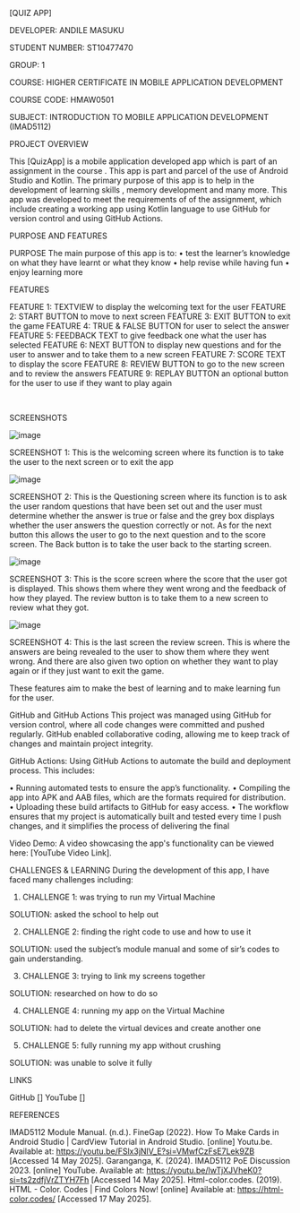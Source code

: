 [QUIZ APP]


DEVELOPER: ANDILE MASUKU

STUDENT NUMBER: ST10477470

GROUP: 1

COURSE: HIGHER CERTIFICATE IN MOBILE APPLICATION DEVELOPMENT

COURSE CODE: HMAW0501

SUBJECT: INTRODUCTION TO MOBILE APPLICATION DEVELOPMENT (IMAD5112)


PROJECT OVERVIEW

This [QuizApp] is a mobile application developed app which is part of an assignment in the course . This app is part and parcel of the use of Android Studio and Kotlin.
The primary purpose of this app is to help in the development of learning skills , memory development and many more.
This app was developed to meet the requirements of of the assignment, which include creating a working app using Kotlin language to use GitHub for version control and using GitHub Actions.


PURPOSE AND FEATURES

PURPOSE
The main purpose of this app is to:
•	test the learner’s knowledge on what they have learnt or what they know
•	help revise while having fun
•	enjoy learning more 

FEATURES

FEATURE 1: TEXTVIEW to display the welcoming text for the user
FEATURE 2: START BUTTON to move to next screen
FEATURE 3: EXIT BUTTON to exit the game
FEATURE 4: TRUE & FALSE BUTTON for user to select the answer
FEATURE 5: FEEDBACK TEXT to give feedback one what the user has selected
FEATURE 6: NEXT BUTTON to display new questions and for the user to answer and to take them to a new screen
FEATURE 7: SCORE TEXT to display the score
FEATURE 8: REVIEW BUTTON to go to the new screen and to review the answers 
FEATURE 9: REPLAY BUTTON an optional button for the user to use if they want to play again



 

SCREENSHOTS

![image](https://github.com/user-attachments/assets/7226b2d0-2ced-493c-b69a-7af2c2037ce7)

SCREENSHOT 1:  This is the welcoming screen where its function is to take the user to the next screen or to exit the app

 ![image](https://github.com/user-attachments/assets/3fb38fd2-af11-4ace-a36b-175cbaa9e460)

SCREENSHOT 2:  This is the Questioning screen where its function is to ask the user random questions that have been set out and the user must determine whether the answer is true or false and the grey box displays whether the user answers the question correctly or not. As for the next button this allows the user to go to the next question and to the score screen. The Back button is to take the user back to the starting screen.

 ![image](https://github.com/user-attachments/assets/a4180976-8b2d-4bf3-ade8-61a1a02eb6fa)

SCREENSHOT 3:  This is the score screen where the score that the user got is displayed. This shows them where they went wrong and the feedback of how they played. The review button is to take them to a new screen to review what they got.
 
 ![image](https://github.com/user-attachments/assets/e0e425b1-33c5-467b-9c49-2148e126fdf0)

SCREENSHOT 4: This is the last screen the review screen. This is where the answers are being revealed to the user to show them where they went wrong. And there are also given two option on whether they want to play again or if they just want to exit the game.

These features aim to make the best of learning and to make learning fun for the user.


GitHub and GitHub Actions
This project was managed using GitHub for version control, where all code changes were committed and pushed regularly. GitHub enabled collaborative coding, allowing me to keep track of changes and maintain project integrity.

GitHub Actions:
Using GitHub Actions to automate the build and deployment process. 
This includes:

•	Running automated tests to ensure the app’s functionality.
•	Compiling the app into APK and AAB files, which are the formats required for distribution.
•	Uploading these build artifacts to GitHub for easy access.
•	The workflow ensures that my project is automatically built and tested every time I push changes, and it simplifies the process of delivering the final 

Video Demo:
A video showcasing the app's functionality can be viewed here: [YouTube Video Link].


CHALLENGES & LEARNING
During the development of this app, I have faced many challenges including:

1.	CHALLENGE 1: was trying to run my Virtual Machine

SOLUTION: asked the school to help out

2.	CHALLENGE 2: finding the right code to use and how to use it

SOLUTION: used the subject’s module manual and some of sir’s codes to gain understanding.

3.	CHALLENGE 3: trying to link my screens together

SOLUTION: researched on how to do so

4.	CHALLENGE 4: running my app on the Virtual Machine

SOLUTION: had to delete the virtual devices and create another one

5.	CHALLENGE 5: fully running my app without crushing 

SOLUTION: was unable to solve it fully


LINKS 

GitHub []
YouTube []

REFERENCES 

IMAD5112 Module Manual. (n.d.).
FineGap (2022). How To Make Cards in Android Studio | CardView Tutorial in Android Studio. [online] Youtu.be. Available at: https://youtu.be/FSlx3jNlV_E?si=VMwfCzFsE7Lek9ZB [Accessed 14 May 2025].
Garanganga, K. (2024). IMAD5112 PoE Discussion 2023. [online] YouTube. Available at: https://youtu.be/lwTjXJVheK0?si=ts2zdfjVrZTYH7Fh [Accessed 14 May 2025].
Html-color.codes. (2019). HTML - Color. Codes | Find Colors Now! [online] Available at: https://html-color.codes/ [Accessed 17 May 2025].


